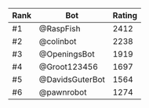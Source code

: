 Rank|Bot|Rating
---|---|---
#1|@RaspFish|2412
#2|@colinbot|2238
#3|@OpeningsBot|1919
#4|@Groot123456|1697
#5|@DavidsGuterBot|1564
#6|@pawnrobot|1274

